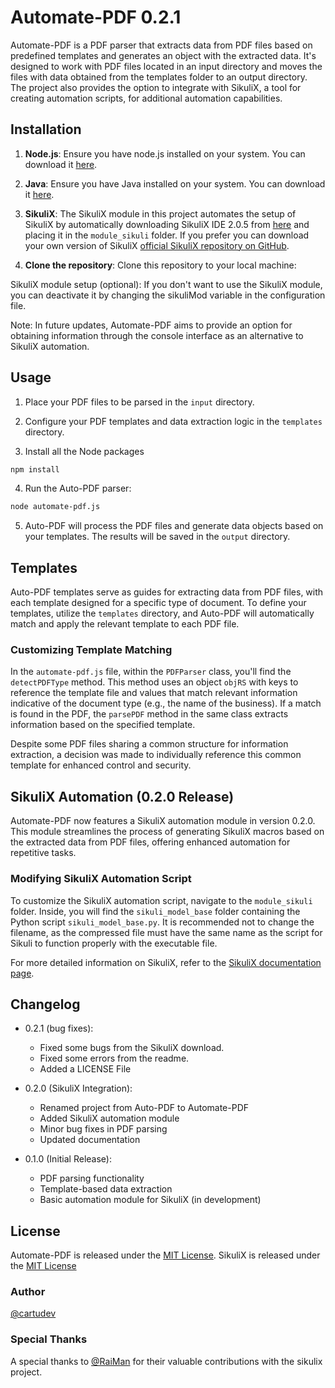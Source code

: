 # Automate-PDF 0.2.1

Automate-PDF is a PDF parser that extracts data from PDF files based on predefined templates and generates an object with the extracted data. It's designed to work with PDF files located in an input directory and moves the files with data obtained from the templates folder to an output directory. The project also provides the option to integrate with SikuliX, a tool for creating automation scripts, for additional automation capabilities.


## Installation

1. **Node.js**: Ensure you have node.js installed on your system. You can download it [here](https://nodejs.org/).

2. **Java**: Ensure you have Java installed on your system. You can download it [here](https://www.java.com/en/download/).

3. **SikuliX**: The SikuliX module in this project automates the setup of SikuliX by automatically downloading SikuliX IDE 2.0.5 from [here](https://launchpad.net/sikuli/+milestone/2.0.5) and placing it in the `module_sikuli` folder. If you prefer you can download your own version of SikuliX [official SikuliX repository on GitHub](https://github.com/RaiMan/SikuliX1).

4. **Clone the repository**: Clone this repository to your local machine:

SikuliX module setup (optional): If you don't want to use the SikuliX module, you can deactivate it by changing the sikuliMod variable in the configuration file.

Note: In future updates, Automate-PDF aims to provide an option for obtaining information through the console interface as an alternative to SikuliX automation.

## Usage

1. Place your PDF files to be parsed in the `input` directory.

2. Configure your PDF templates and data extraction logic in the `templates` directory.

3. Install all the Node packages

```bash
npm install
```

4. Run the Auto-PDF parser:

```bash
node automate-pdf.js
```

5. Auto-PDF will process the PDF files and generate data objects based on your templates. The results will be saved in the `output` directory.

## Templates

Auto-PDF templates serve as guides for extracting data from PDF files, with each template designed for a specific type of document. To define your templates, utilize the `templates` directory, and Auto-PDF will automatically match and apply the relevant template to each PDF file.

### Customizing Template Matching

In the `automate-pdf.js` file, within the `PDFParser` class, you'll find the `detectPDFType` method. This method uses an object `objRS` with keys to reference the template file and values that match relevant information indicative of the document type (e.g., the name of the business). If a match is found in the PDF, the `parsePDF` method in the same class extracts information based on the specified template.

Despite some PDF files sharing a common structure for information extraction, a decision was made to individually reference this common template for enhanced control and security.


## SikuliX Automation (0.2.0 Release)

Automate-PDF now features a SikuliX automation module in version 0.2.0. This module streamlines the process of generating SikuliX macros based on the extracted data from PDF files, offering enhanced automation for repetitive tasks.

### Modifying SikuliX Automation Script

To customize the SikuliX automation script, navigate to the `module_sikuli` folder. Inside, you will find the `sikuli_model_base` folder containing the Python script `sikuli_model_base.py`. It is recommended not to change the filename, as the compressed file must have the same name as the script for Sikuli to function properly with the executable file.

For more detailed information on SikuliX, refer to the [SikuliX documentation page](https://sikulix-2014.readthedocs.io/).


## Changelog

- 0.2.1 (bug fixes):

  - Fixed some bugs from the SikuliX download.
  - Fixed some errors from the readme.
  - Added a LICENSE File

- 0.2.0 (SikuliX Integration):

  - Renamed project from Auto-PDF to Automate-PDF
  - Added SikuliX automation module
  - Minor bug fixes in PDF parsing
  - Updated documentation

- 0.1.0 (Initial Release):
  - PDF parsing functionality
  - Template-based data extraction
  - Basic automation module for SikuliX (in development)

## License

Automate-PDF is released under the [MIT License](LICENSE).
SikuliX is released under the [MIT License](LICENSE)

### Author

[@cartudev](https://github.com/cartudev/)

### Special Thanks

A special thanks to [@RaiMan](https://github.com/RaiMan) for their valuable contributions with the sikulix project.
